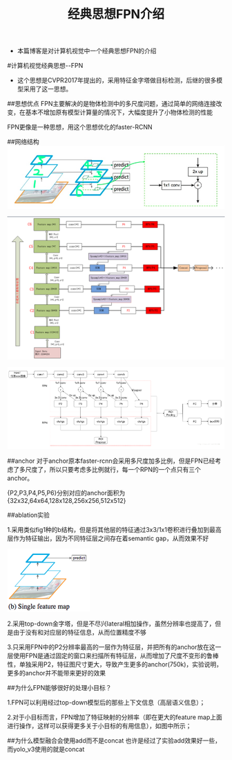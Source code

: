 ﻿---
layout: post
title:  "经典思想FPN介绍"
data: 星期三, 18. 三月 2020 03:09下午 
categories: 视觉
tags: 经典模型
---
* 本篇博客是对计算机视觉中一个经典思想FPN的介绍


#计算机视觉经典思想--FPN

* 这个思想是CVPR2017年提出的，采用特征金字塔做目标检测，后继的很多模型采用了这一思想。

##思想优点
FPN主要解决的是物体检测中的多尺度问题，通过简单的网络连接改变，在基本不增加原有模型计算量的情况下，大幅度提升了小物体检测的性能

FPN更像是一种思想，用这个思想优化的faster-RCNN

##网络结构
![](https://github.com/LLLibra/LLLibra.github.io/raw/master/_posts/imgs/20200318-152031.png)

![](https://github.com/LLLibra/LLLibra.github.io/raw/master/_posts/imgs/20200318-152329.png)

![](https://github.com/LLLibra/LLLibra.github.io/raw/master/_posts/imgs/20200318-153438.png)

##anchor
对于anchor原本faster-rcnn会采用多尺度加多比例，但是FPN已经考虑了多尺度了，所以只要考虑多比例就行，每一个RPN的一个点只有三个anchor。

{P2,P3,P4,P5,P6}分别对应的anchor面积为{32x32,64x64,128x128,256x256,512x512}

##ablation实验

1.采用类似fig1种的b结构，但是将其他层的特征通过3x3/1x1卷积进行叠加到最高层作为特征输出，因为不同特征层之间存在着semantic gap，从而效果不好
>
![](https://github.com/LLLibra/LLLibra.github.io/raw/master/_posts/imgs/20200318-154148.png)

2.采用top-down金字塔，但是不尽兴lateral相加操作，虽然分辨率也提高了，但是由于没有和对应层的特征信息，从而位置精度不够

3.只采用FPN中的P2分辨率最高的一层作为特征层，并把所有的anchor放在这一层使用FPN是通过固定的窗口来扫描所有特征层，从而增加了尺度不变形的鲁棒性，单独采用P2，特征图尺寸更大，导致产生更多的anchor(750k)，实验说明，更多的anchor并不能带来更好的效果


##为什么FPN能够很好的处理小目标？

1.FPN可以利用经过top-down模型后的那些上下文信息（高层语义信息）；

2.对于小目标而言，FPN增加了特征映射的分辨率（即在更大的feature map上面进行操作，这样可以获得更多关于小目标的有用信息），如图中所示；

##为什么模型融合会使用add而不是concat
也许是经过了实验add效果好一些，而yolo_v3使用的就是concat

